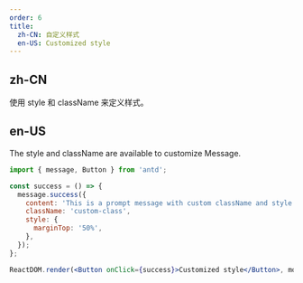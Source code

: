 ```yaml
---
order: 6
title:
  zh-CN: 自定义样式
  en-US: Customized style
---
```


## zh-CN

使用 style 和 className 来定义样式。

## en-US

The style and className are available to customize Message.

```jsx
import { message, Button } from 'antd';

const success = () => {
  message.success({
    content: 'This is a prompt message with custom className and style',
    className: 'custom-class',
    style: {
      marginTop: '50%',
    },
  });
};

ReactDOM.render(<Button onClick={success}>Customized style</Button>, mountNode);
```
